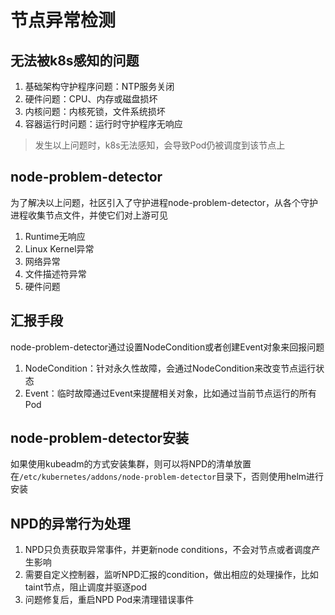 # 节点异常检测

## 无法被k8s感知的问题
1. 基础架构守护程序问题：NTP服务关闭
2. 硬件问题：CPU、内存或磁盘损坏
3. 内核问题：内核死锁，文件系统损坏
4. 容器运行时问题：运行时守护程序无响应
> 发生以上问题时，k8s无法感知，会导致Pod仍被调度到该节点上

## node-problem-detector
为了解决以上问题，社区引入了守护进程node-problem-detector，从各个守护进程收集节点文件，并使它们对上游可见
1. Runtime无响应
2. Linux Kernel异常
3. 网络异常
4. 文件描述符异常
5. 硬件问题

## 汇报手段
node-problem-detector通过设置NodeCondition或者创建Event对象来回报问题
1. NodeCondition：针对永久性故障，会通过NodeCondition来改变节点运行状态
2. Event：临时故障通过Event来提醒相关对象，比如通过当前节点运行的所有Pod

## node-problem-detector安装
如果使用kubeadm的方式安装集群，则可以将NPD的清单放置在`/etc/kubernetes/addons/node-problem-detector`目录下，否则使用helm进行安装

## NPD的异常行为处理
1. NPD只负责获取异常事件，并更新node conditions，不会对节点或者调度产生影响
2. 需要自定义控制器，监听NPD汇报的condition，做出相应的处理操作，比如taint节点，阻止调度并驱逐pod
3. 问题修复后，重启NPD Pod来清理错误事件